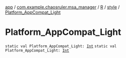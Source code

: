 [app](../../../index.md) / [com.example.chaosruler.msa_manager](../../index.md) / [R](../index.md) / [style](index.md) / [Platform_AppCompat_Light](.)

# Platform_AppCompat_Light

`static val Platform_AppCompat_Light: `[`Int`](https://kotlinlang.org/api/latest/jvm/stdlib/kotlin/-int/index.html)
`static val Platform_AppCompat_Light: `[`Int`](https://kotlinlang.org/api/latest/jvm/stdlib/kotlin/-int/index.html)
